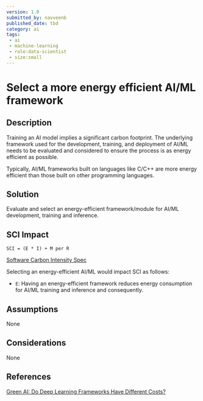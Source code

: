 ```yaml
---
version: 1.0
submitted_by: navveenb
published_date: tbd
category: ai
tags: 
 - ai
 - machine-learning
 - role:data-scientist
 - size:small
---
```


# Select a more energy efficient AI/ML framework

## Description
Training an AI model implies a significant carbon footprint. The underlying framework used for the development, training, and deployment of AI/ML needs to be evaluated and considered to ensure the process is as energy efficient as possible.

Typically, AI/ML frameworks built on languages like C/C++ are more energy efficient than those built on other programming languages.


## Solution
Evaluate and select an energy-efficient framework/module for AI/ML development, training and inference. 

## SCI Impact
`SCI = (E * I) + M per R`

[Software Carbon Intensity Spec](https://grnsft.org/sci)

Selecting an energy-efficient AI/ML would impact SCI as follows:
- `E`: Having an energy-efficient framework reduces energy consumption for AI/ML training and inference and consequently.

## Assumptions
None 

## Considerations
None

## References
[Green AI: Do Deep Learning Frameworks Have Different Costs?](https://stefanos1316.github.io/my_curriculum_vitae/GKSSZ22.pdf)
